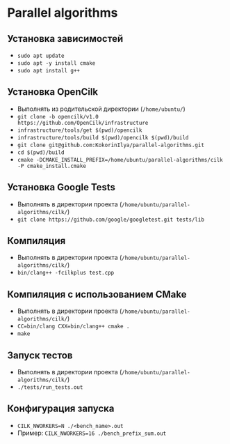 # Parallel algorithms

## Установка зависимостей
* `sudo apt update`
* `sudo apt -y install cmake`
* `sudo apt install g++`

## Установка OpenCilk

* Выполнять из родительской директории (`/home/ubuntu/`)
* `git clone -b opencilk/v1.0 https://github.com/OpenCilk/infrastructure`
* `infrastructure/tools/get $(pwd)/opencilk`
* `infrastructure/tools/build $(pwd)/opencilk $(pwd)/build`
* `git clone git@github.com:KokorinIlya/parallel-algorithms.git`
* `cd $(pwd)/build`
* `cmake -DCMAKE_INSTALL_PREFIX=/home/ubuntu/parallel-algorithms/cilk -P cmake_install.cmake`

## Установка Google Tests

* Выполнять в директории проекта (`/home/ubuntu/parallel-algorithms/cilk/`)
* `git clone https://github.com/google/googletest.git tests/lib`

## Компиляция

* Выполнять в директории проекта (`/home/ubuntu/parallel-algorithms/cilk/`)
* `bin/clang++ -fcilkplus test.cpp`

## Компиляция с использованием CMake

* Выполнять в директории проекта (`/home/ubuntu/parallel-algorithms/cilk/`)
* `CC=bin/clang CXX=bin/clang++ cmake .`
* `make`

## Запуск тестов

* Выполнять в директории проекта (`/home/ubuntu/parallel-algorithms/cilk/`)
* `./tests/run_tests.out`

## Конфигурация запуска
* `CILK_NWORKERS=N ./<bench_name>.out`
* Пример: `CILK_NWORKERS=16 ./bench_prefix_sum.out`
